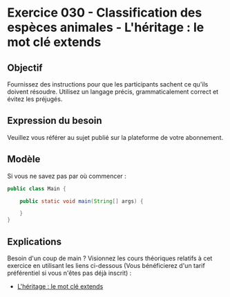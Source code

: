 # Exercice 030 - Classification des espèces animales - L'héritage : le mot clé extends

## Objectif
Fournissez des instructions pour que les participants sachent ce qu'ils doivent résoudre. Utilisez un langage précis, grammaticalement correct et évitez les préjugés.

## Expression du besoin
Veuillez vous référer au sujet publié sur la plateforme de votre abonnement.

## Modèle
Si vous ne savez pas par où commencer :

```java
public class Main {

    public static void main(String[] args) {

    }
}
```

## Explications
Besoin d'un coup de main
 ? Visionnez les cours théoriques relatifs à cet exercice en utilisant 
les liens ci-dessous (Vous bénéficierez d'un tarif préférentiel si vous 
n'êtes pas déjà inscrit) :

- [L'héritage : le mot clé extends](https://www.udemy.com/cours-complet-de-programmation-java-pour-debutants/learn/v4/t/lecture/5991160/?couponCode=FROM_TP_JAVA)
